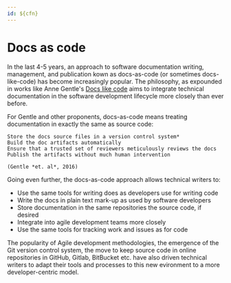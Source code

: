 ```yaml
---
id: ${cfn}
---
```


# Docs as code

In the last 4-5 years, an approach to software documentation writing, management, and publication kown as docs-as-code (or sometimes docs-like-code) has become increasingly popular. The philosophy, as expounded in works like Anne Gentle's [Docs like code](https://books.google.co.uk/books/about/Docs_Like_Code.html?id=krM7DwAAQBAJ&redir_esc=y) aims to integrate technical documentation in the software development lifecycle more closely than ever before. 

For Gentle and other proponents, docs-as-code means treating documentation in exactly the same as source code:

```
Store the docs source files in a version control system*
Build the doc artifacts automatically
Ensure that a trusted set of reviewers meticulously reviews the docs
Publish the artifacts without much human intervention

(Gentle *et. al*, 2016)
```

Going even further, the docs-as-code approach allows technical writers to:

- Use the same tools for writing does as developers use for writing code
- Write the docs in plain text mark-up as used by software developers
- Store documentation in the same repositories the source code, if desired
- Integrate into agile development teams more closely
- Use the same tools for tracking work and issues as for code

The popularity of Agile development methodologies, the emergence of the Git version control system, the move to keep source code in online repositories in GitHub, Gitlab, BitBucket etc. have also driven technical writers to adapt their tools and processes to this new evironment to a more developer-centric model.


 

